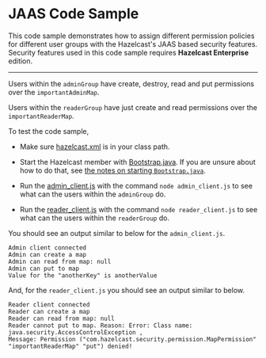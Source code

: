 # JAAS Code Sample

This code sample demonstrates how to assign different permission policies for different user groups with the
Hazelcast's JAAS based security features.
Security features used in this code sample requires **Hazelcast Enterprise** edition.

---

Users within the `adminGroup` have create, destroy, read and put permissions over the `importantAdminMap`.

Users within the `readerGroup` have just create and read permissions over the `importantReaderMap`.

To test the code sample,

* Make sure [hazelcast.xml](hazelcast-member/src/main/resources/hazelcast.xml) is in your class path.

* Start the Hazelcast member with [Bootstrap.java](hazelcast-member/src/main/java/com/company/Bootstrap.java).
If you are unsure about how to do that, see [the notes on starting `Bootstrap.java`](hazelcast-member/README.md).

* Run the [admin_client.js](admin_client.js) with the command `node admin_client.js` to see what can the users within
the `adminGroup` do.

* Run the [reader_client.js](reader_client.js) with the command `node reader_client.js` to see what can the users
within the `readerGroup` do.

You should see an output similar to below for the `admin_client.js`.

```text
Admin client connected
Admin can create a map
Admin can read from map: null
Admin can put to map
Value for the "anotherKey" is anotherValue
```

And, for the `reader_client.js` you should see an output similar to below.

```text
Reader client connected
Reader can create a map
Reader can read from map: null
Reader cannot put to map. Reason: Error: Class name: java.security.AccessControlException ,
Message: Permission ("com.hazelcast.security.permission.MapPermission" "importantReaderMap" "put") denied!
```

